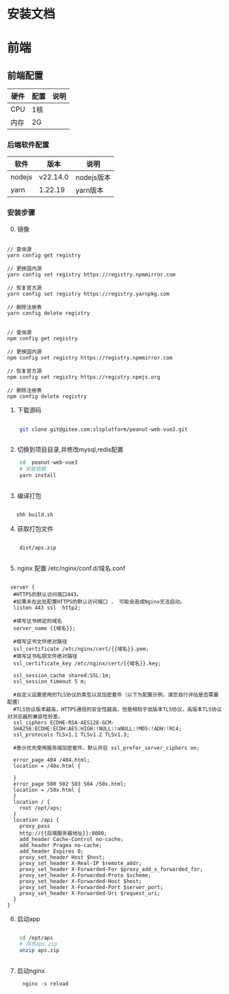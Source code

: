 # 安装文档

# 前端

## 前端配置

| 硬件  | 配置 | 说明 |
|-----|----|----|
| CPU | 1核 |    |
| 内存  | 2G |    | 

### 后端软件配置

| 软件     | 版本       | 说明       |
|--------|----------|----------| 
| nodejs | v22.14.0 | nodejs版本 |
| yarn   | 1.22.19  | yarn版本   | 

### 安装步骤

0. 镜像

```shell

// 查询源
yarn config get registry

// 更换国内源
yarn config set registry https://registry.npmmirror.com

// 恢复官方源
yarn config set registry https://registry.yarnpkg.com

// 删除注册表
yarn config delete registry


// 查询源
npm config get registry

// 更换国内源
npm config set registry https://registry.npmmirror.com

// 恢复官方源
npm config set registry https://registry.npmjs.org

// 删除注册表
npm config delete registry

```

1. 下载源码

```bash
    
    git clone git@gitee.com:slsplatform/peanut-web-vue3.git
    
```

2. 切换到项目目录,并修改mysql,redis配置

```bash
    cd  peanut-web-vue3
    # 安装依赖
    yarn install
    
```

3. 编译打包

```bash

   shh build.sh

```

4. 获取打包文件

```bash

    dist/aps.zip
    
```

5. nginx 配置 /etc/nginx/conf.d/域名.conf

```azure

 server {
  #HTTPS的默认访问端口443。
  #如果未在此处配置HTTPS的默认访问端口 ， 可能会造成Nginx无法启动。
  listen 443 ssl  http2;
  
  #填写证书绑定的域名
  server_name {{域名}};
  
  #填写证书文件绝对路径
  ssl_certificate /etc/nginx/cert/{{域名}}.pem;
  #填写证书私钥文件绝对路径
  ssl_certificate_key /etc/nginx/cert/{{域名}}.key;
  
  ssl_session_cache shared:SSL:1m;
  ssl_session_timeout 5 m;
  
  #自定义设置使用的TLS协议的类型以及加密套件（以下为配置示例，请您自行评估是否需要配置）
  #TLS协议版本越高，HTTPS通信的安全性越高，但是相较于低版本TLS协议，高版本TLS协议对浏览器的兼容性较差。
  ssl_ciphers ECDHE-RSA-AES128-GCM-
  SHA256:ECDHE:ECDH:AES:HIGH:!NULL:!aNULL:!MD5:!ADH:!RC4;
  ssl_protocols TLSv1.1 TLSv1.2 TLSv1.3;
  
  #表示优先使用服务端加密套件。默认开启 ssl_prefer_server_ciphers on;
  
  error_page 404 /404.html;
  location = /40x.html {
  
  }
  error_page 500 502 503 504 /50x.html;
  location = /50x.html {
  }
  location / {
    root /opt/aps;
  }
  location /api {
    proxy_pass
    http://{{后端服务器地址}}:8080;
    add_header Cache-Control no-cache;
    add_header Pragma no-cache;
    add_header Expires 0;
    proxy_set_header Host $host;
    proxy_set_header X-Real-IP $remote_addr;
    proxy_set_header X-Forwarded-For $proxy_add_x_forwarded_for;
    proxy_set_header X-Forwarded-Proto $scheme;
    proxy_set_header X-Forwarded-Host $host;
    proxy_set_header X-Forwarded-Port $server_port;
    proxy_set_header X-Forwarded-Uri $request_uri;
  } 
}

```

6. 启动app

```bash

    cd /opt/aps
    # 存放aps.zip
    unzip aps.zip
    
```

7. 启动nginx

```shell
     nginx -s reload
```
